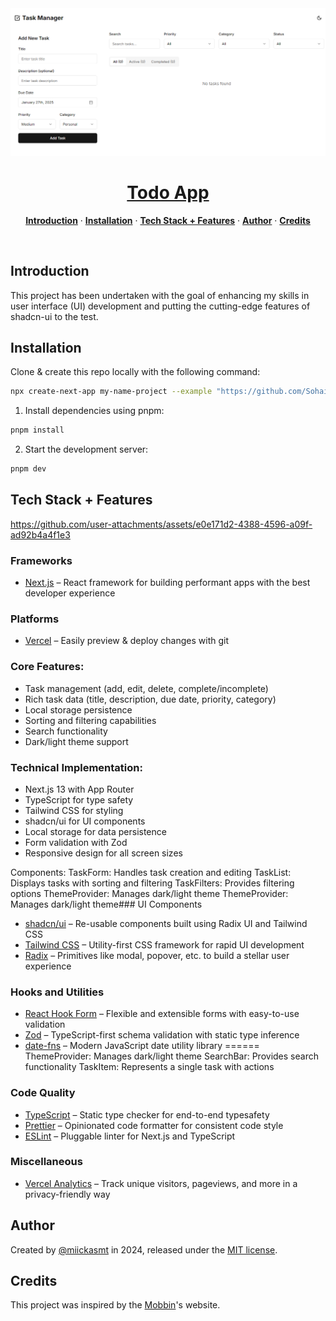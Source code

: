 <a href="https://next-mobbin-clone.vercel.app">
  <img alt="next mobbin clone" src="public/ui of todo app.PNG">
  <h1 align="center">Todo App</h1>
</a>


<p align="center">
  <a href="#introduction"><strong>Introduction</strong></a> ·
  <a href="#installation"><strong>Installation</strong></a> ·
  <a href="#tech-stack--features"><strong>Tech Stack + Features</strong></a> ·
  <a href="#author"><strong>Author</strong></a> ·
  <a href="#credits"><strong>Credits</strong></a>
</p>
<br/>

## Introduction

This project has been undertaken with the goal of enhancing my skills in user interface (UI) development and putting the cutting-edge features of shadcn-ui to the test. 
<br/>


<!-- > [!NOTE]  
> This project contains UI Only - Just for testing shadcn's components. -->

## Installation

Clone & create this repo locally with the following command:

```bash
npx create-next-app my-name-project --example "https://github.com/Sohail-crypto-collab/Assignment-no-2-Todo-App"
```

1. Install dependencies using pnpm:

```sh
pnpm install
```

2. Start the development server:

```sh
pnpm dev
```


## Tech Stack + Features

https://github.com/user-attachments/assets/e0e171d2-4388-4596-a09f-ad92b4a4f1e3

### Frameworks

- [Next.js](https://nextjs.org/) – React framework for building performant apps with the best developer experience

### Platforms

- [Vercel](https://vercel.com/) – Easily preview & deploy changes with git

### Core Features:

- Task management (add, edit, delete, complete/incomplete)
- Rich task data (title, description, due date, priority, category)
- Local storage persistence
- Sorting and filtering capabilities
- Search functionality
- Dark/light theme support

### Technical Implementation:

- Next.js 13 with App Router
- TypeScript for type safety
- Tailwind CSS for styling
- shadcn/ui for UI components
- Local storage for data persistence
- Form validation with Zod
- Responsive design for all screen sizes

Components:
TaskForm: Handles task creation and editing
TaskList: Displays tasks with sorting and filtering
TaskFilters: Provides filtering options
ThemeProvider: Manages dark/light theme
ThemeProvider: Manages dark/light theme### UI Components

- [shadcn/ui](https://ui.shadcn.com/) – Re-usable components built using Radix UI and Tailwind CSS
- [Tailwind CSS](https://tailwindcss.com/) – Utility-first CSS framework for rapid UI development
- [Radix](https://www.radix-ui.com/) – Primitives like modal, popover, etc. to build a stellar user experience

### Hooks and Utilities

- [React Hook Form](https://react-hook-form.com/) – Flexible and extensible forms with easy-to-use validation
- [Zod](https://zod.dev/) – TypeScript-first schema validation with static type inference
- [date-fns](https://date-fns.org/) – Modern JavaScript date utility library
====== 
ThemeProvider: Manages dark/light theme
SearchBar: Provides search functionality
TaskItem: Represents a single task with actions


### Code Quality

- [TypeScript](https://www.typescriptlang.org/) – Static type checker for end-to-end typesafety
- [Prettier](https://prettier.io/) – Opinionated code formatter for consistent code style
- [ESLint](https://eslint.org/) – Pluggable linter for Next.js and TypeScript

### Miscellaneous

- [Vercel Analytics](https://vercel.com/analytics) – Track unique visitors, pageviews, and more in a privacy-friendly way

## Author

Created by [@miickasmt](https://twitter.com/miickasmt) in 2024, released under the [MIT license](https://github.com/shadcn/taxonomy/blob/main/LICENSE.md).

## Credits

This project was inspired by the [Mobbin](https://mobbin.com/)'s website. 
